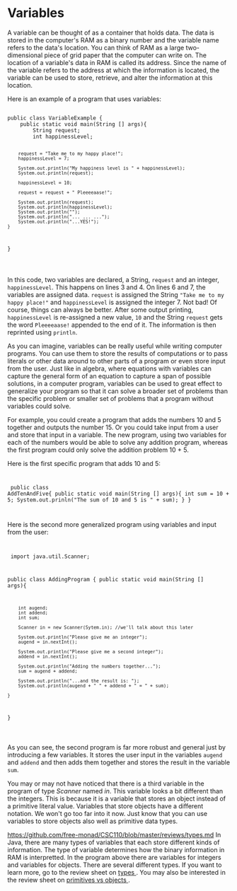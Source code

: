 <!DOCTYPE html>
<html>
<head>
</head>
<body>
	<h1> Variables </h1>
	<section>
		<p>
			A variable can be thought of as a container that holds data. The data is stored in the computer's RAM as a binary number and the variable name refers to the data's location. You can think of RAM as a large two-dimensional piece of grid paper that the computer can write on. The location of a variable's data in RAM is called its address. Since the name of the variable refers to the address at which the information is located, the variable can be used to store, retrieve, and alter the information at this location.
		</p>
		<p>
			Here is an example of a program that uses variables:
			<code>
				<pre>
public class VariableExample {
	public static void main(String [] args){
		String request;
		int happinessLevel;

		request = "Take me to my happy place!";
		happinessLevel = 7;

		System.out.println("My happiness level is " + happinessLevel);
		System.out.println(request);
		
		happinessLevel = 10;

		request = request + " Pleeeeaase!";

		System.out.println(request);
		System.out.println(happinessLevel);
		System.out.println("");
		System.out.println("... ... ...");
		System.out.println("...YES!");
	}
}
				</pre>
			</code>
		</p>
		<p>
			In this code, two variables are declared, a String, <code>request</code> and an integer, <code>happinessLevel</code>. This happens on lines 3 and 4. On lines 6 and 7, the variables are assigned data. <code>request</code> is assigned the String <code>"Take me to my happy place!"</code> and <code>happinessLevel</code> is assigned the integer 7. Not bad! Of course, things can always be better. After some output printing, <code>happinessLevel</code> is re-assigned a new value, <code>10</code> and the String <code>request</code> gets the word <code>Pleeeeaase!</code> appended to the end of it. The information is then reprinted using <code>println</code>.
		</p>
		<p>
			As you can imagine, variables can be really useful while writing computer programs. You can use them to store the results of computations or to pass literals or other data around to other parts of a program or even store input from the user. Just like in algebra, where equations with variables can capture the general form of an equation to capture a span of possible solutions, in a computer program, variables can be used to great effect to generalize your program so that it can solve a broader set of problems than the specific problem or smaller set of problems that a program without variables could solve.
		</p>
		<p>
			For example, you could create a program that adds the numbers 10 and 5 together and outputs the number 15. Or you could take input from a user and store that input in a variable. The new program, using two variables for each of the numbers would be able to solve any addition program, whereas the first program could only solve the addition problem 10 + 5.
		<p> Here is the first specific program that adds 10 and 5: </p>
<code>
	<pre>
public class AddTenAndFive{
	public static void main(String [] args){
		int sum = 10 + 5;
		System.out.prinln("The sum of 10 and 5 is " + sum);
	}
}
	</pre>
</code>
		<p> Here is the second more generalized program using variables and input from the user: </p>
<code>
	<pre>
import java.util.Scanner;

public class AddingProgram {
	public static void main(String [] args){

		int augend;
		int addend;
		int sum;

		Scanner in = new Scanner(Sytem.in); //we'll talk about this later

		System.out.println("Please give me an integer");
		augend = in.nextInt();

		System.out.println("Please give me a second integer");
		addend = in.nextInt();

		System.out.println("Adding the numbers together...");
		sum = augend + addend;

		System.out.println("...and the result is: ");
		System.out.println(augend + " " + addend + " = " + sum);
		
	}
}
	</pre>
</code>
		<p>
			As you can see, the second program is far more robust and general just by introducing a few variables. It stores the user input in the variables <code>augend</code> and <code>addend</code> and then adds them together and stores the result in the variable <code>sum</code>.
		</p>
		<p>
			You may or may not have noticed that there is a third variable in the program of type <em>Scanner</em> named <em>in</em>. This variable looks a bit different than the integers. This is because it is a variable that stores an object instead of a primitive literal value. Variables that store objects have a different notation. We won't go too far into it now. Just know that you can use variables to store objects also well as primitive data types.
		</p>
		<p>https://github.com/free-monad/CSC110/blob/master/reviews/types.md
In Java, there are many types of variables that each store different kinds of information. The type of variable determines how the binary information in RAM is interpretted. In the program above there are variables for integers and variables for objects. There are several different types. If you want to learn more, go to the review sheet on <a href="https://github.com/free-monad/CSC110/blob/master/reviews/types.md"> types </a>. You may also be interested in the review sheet on <a href="https://github.com/free-monad/CSC110/blob/master/reviews/primitives-vs-objects.md"> primitives vs objects </a>.
		</p>
</body>
</html>
